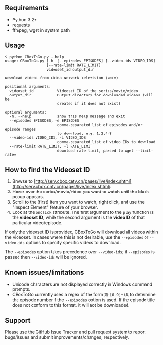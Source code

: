 ## Requirements

* Python 3.2+
* requests
* ffmpeg, wget in system path

## Usage

```
$ python CBoxToGo.py --help
usage: CBoxToGo.py [-h] [--episodes EPISODES] [--video-ids VIDEO_IDS]
                   [--rate-limit RATE_LIMIT]
                   videoset_id output_dir

Download videos from China Network Television (CNTV)

positional arguments:
  videoset_id           Videoset ID of the series/movie/video
  output_dir            Output directory for downloaded videos (will be
                        created if it does not exist)

optional arguments:
  -h, --help            show this help message and exit
  --episodes EPISODES, -e EPISODES
                        comma-separated list of episodes and/or episode ranges
                        to download, e.g. 1,2,4-8
  --video-ids VIDEO_IDS, -i VIDEO_IDS
                        comma-separated list of video IDs to download
  --rate-limit RATE_LIMIT, -l RATE_LIMIT
                        download rate limit, passed to wget --limit-rate=
```

## How to find the Videoset ID

1. Browse to [http://serv.cbox.cntv.cn/pages/live/index.shtml](http://serv.cbox.cntv.cn/pages/live/index.shtml).
2. Hover over the series/movie/video you want to watch until the black popup appears.
3. Scroll to the (first) item you want to watch, right click, and use the "Inspect Element" feature of your browser.
4. Look at the `onclick` attribute. The first argument to the `play` function is the **videoset ID**, while the second argument is the **video ID** of that particular video/episode.

If only the videoset ID is provided, CBoxToGo will download all videos within the videoset. In cases where this is not desirable, use the `--episodes` or `--video-ids` options to specify specific videos to download.

The `--episodes` option takes precedence over `--video-ids`; if `--episodes` is passed then `--video-ids` will be ignored.

## Known issues/limitations

* Unicode characters are not displayed correctly in Windows command prompts.
* CBoxToGo currently uses a regex of the form `第([0-9]+)集` to determine the episode number if the `--episodes` option is used.
If the episode title does not conform to this format, it will not be downloaded.

## Support

Please use the GitHub Issue Tracker and pull request system to report bugs/issues and submit improvements/changes, respectively.  
